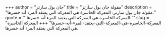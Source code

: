+++
author = "جان بول سارتر"
title = "مقولة جان بول سارتر"
description = "مقولة جان بول سارتر: المعركة الخاسرة هي المعركة التي يعتقد المرء أنه خسرها."
quote = '''المعركة الخاسرة هي المعركة التي يعتقد المرء أنه خسرها.''' 
slug = "المعركة-الخاسرة-هي-المعركة-التي-يعتقد-المرء-أنه-خسرها"
+++
المعركة الخاسرة هي المعركة التي يعتقد المرء أنه خسرها.
